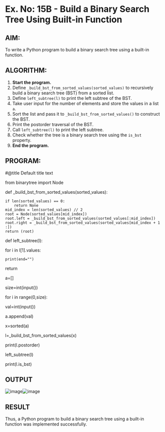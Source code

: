 # Ex. No: 15B - Build a Binary Search Tree Using Built-in Function

## AIM:
To write a Python program to build a binary search tree using a built-in function.


## ALGORITHM:

1. **Start the program.**
2. Define `_build_bst_from_sorted_values(sorted_values)` to recursively build a binary search tree (BST) from a sorted list.
3. Define `left_subtree(l)` to print the left subtree of the BST.
4. Take user input for the number of elements and store the values in a list `a`.
5. Sort the list and pass it to `_build_bst_from_sorted_values()` to construct the BST.
6. Print the postorder traversal of the BST.
7. Call `left_subtree(l)` to print the left subtree.
8. Check whether the tree is a binary search tree using the `is_bst` property.
9. **End the program.**


## PROGRAM:

#@title Default title text

from binarytree import Node

def _build_bst_from_sorted_values(sorted_values):
    
    if len(sorted_values) == 0:
        return None
    mid_index = len(sorted_values) // 2
    root = Node(sorted_values[mid_index])
    root.left = _build_bst_from_sorted_values(sorted_values[:mid_index])
    root.right = _build_bst_from_sorted_values(sorted_values[mid_index + 1 :])  
    return (root)

def left_subtree(l):

  for i in l[1].values:
  
    print(end="")
  return 

a=[]

size=int(input())

for i in range(0,size):

  val=int(input())
  
  a.append(val)
  
x=sorted(a)


l=_build_bst_from_sorted_values(x)

print(l.postorder)

left_subtree(l)

print(l.is_bst)


## OUTPUT
![image](https://github.com/user-attachments/assets/f9a36181-2f49-4b72-bb9b-443a2fe79068)![image](https://github.com/user-attachments/assets/e21af8f5-3a82-42b4-9f77-f7553565061f)



## RESULT
Thus, a Python program to build a binary search tree using a built-in function was implemented successfully.
